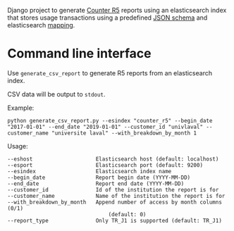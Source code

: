 Django project to generate 
[Counter R5](https://www.projectcounter.org/code-of-practice-five-sections/abstract/) 
reports using an elasticsearch index that stores usage transactions using
a predefined [JSON schema](schemas/counter_r5_transaction.schema.json) and elasticsearch 
[mapping](schemas/elasticsearch_mapping.json).

# Command line interface

Use `generate_csv_report` to generate R5 reports from an elasticsearch index.

CSV data will be output to `stdout`.

Example:

    python generate_csv_report.py --esindex "counter_r5" --begin_date "2017-01-01" --end_date "2019-01-01" --customer_id "univlaval" --customer_name "universite laval" --with_breakdown_by_month 1

Usage:

    --eshost                    Elasticsearch host (default: localhost)
    --esport                    Elasticsearch port (default: 9200)
    --esindex                   Elasticsearch index name
    --begin_date                Report begin date (YYYY-MM-DD)
    --end_date                  Report end date (YYYY-MM-DD)
    --customer_id               Id of the institution the report is for
    --customer_name             Name of the institution the report is for
    --with_breakdown_by_month   Append number of access by month columns (0/1) 
                                    (default: 0)
    --report_type               Only TR_J1 is supported (default: TR_J1)
